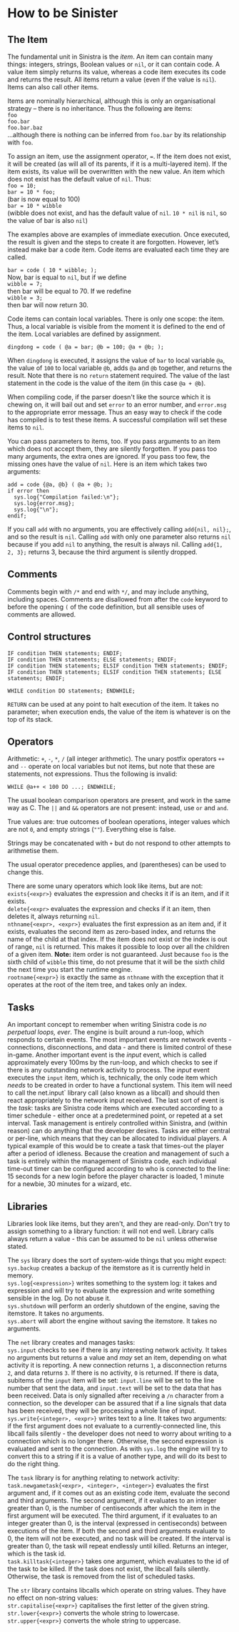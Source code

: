 # How to be Sinister #

## The Item ##

The fundamental unit in Sinistra is the *item*.  An item can contain many things: integers, strings, Boolean values or `nil`, or it can contain code.  A value item simply returns its value, whereas a code item executes its code and returns the result.  All items return a value (even if the value is `nil`).  Items can also call other items.

Items are nominally hierarchical, although this is only an organisational strategy – there is no inheritance.  Thus the following are items:  
`foo`  
`foo.bar`  
`foo.bar.baz`  
…although there is nothing can be inferred from `foo.bar` by its relationship with `foo`.

To assign an item, use the assignment operator, `=`.  If the item does not exist, it will be created (as will all of its parents, if it is a multi-layered item).  If the item exists, its value will be overwritten with the new value.  An item which does not exist has the default value of `nil`.  Thus:  
`foo = 10;`  
`bar = 10 * foo;`  
(bar is now equal to 100)  
`bar = 10 * wibble`  
(wibble does not exist, and has the default value of `nil`.  `10 * nil` is `nil`, so the value of bar is also `nil`)

The examples above are examples of immediate execution.  Once executed, the result is given and the steps to create it are forgotten.  However, let’s instead make bar a code item.  Code items are evaluated each time they are called.

`bar = code ( 10 * wibble; );`  
Now, bar is equal to `nil`, but if we define  
`wibble = 7;`  
then bar will be equal to 70.  If we redefine  
`wibble = 3;`  
then bar will now return 30.

Code items can contain local variables.  There is only one scope: the item.  Thus, a local variable is visible from the moment it is defined to the end of the item.  Local variables are defined by assignment.

`dingdong = code ( @a = bar; @b = 100; @a + @b; );`

When `dingdong` is executed, it assigns the value of `bar` to local variable `@a`, the value of `100` to local variable `@b`, adds `@a` and `@b` together, and returns the result.  Note that there is no `return` statement required.  The value of the last statement in the code is the value of the item (in this case `@a + @b`).

When compiling code, if the parser doesn't like the source which it is chewing on, it will bail out and set `error` to an error number, and `error.msg` to the appropriate error message.  Thus an easy way to check if the code has compiled is to test these items.  A successful compilation will set these items to `nil`.

You can pass parameters to items, too.  If you pass arguments to an item which does not accept them, they are silently forgotten.  If you pass too many arguments, the extra ones are ignored.  If you pass too few, the missing ones have the value of `nil`.  Here is an item which takes two arguments:  
```
add = code {@a, @b} ( @a + @b; );
if error then
  sys.log{"Compilation failed:\n"};
  sys.log{error.msg};
  sys.log{"\n"};
endif;
```

If you call `add` with no arguments, you are effectively calling `add{nil, nil};`, and so the result is `nil`.  Calling `add` with only one parameter also returns `nil` because if you add `nil` to anything, the result is always nil.  Calling `add{1, 2, 3};` returns 3, because the third argument is silently dropped.

## Comments ##

Comments begin with `/*` and end with `*/`, and may include anything, including spaces.  Comments are disallowed from after the `code` keyword to before the opening `(` of the code definition, but all sensible uses of comments are allowed.

## Control structures ##

`IF condition THEN statements; ENDIF;`  
`IF condition THEN statements; ELSE statements; ENDIF;`  
`IF condition THEN statements; ELSIF condition THEN statements; ENDIF;`  
`IF condition THEN statements; ELSIF condition THEN statements; ELSE statements; ENDIF;`

`WHILE condition DO statements; ENDWHILE;`

`RETURN` can be used at any point to halt execution of the item.  It takes no parameter; when execution ends, the value of the item is whatever is on the top of its stack.

## Operators ##

Arithmetic: `+`, `-`, `*`, `/` (all integer arithmetic).  The unary postfix operators `++` and `--` operate on local variables but not items, but note that these are statements, not expressions.  Thus the following is invalid:

`WHILE @a++ < 100 DO ...; ENDWHILE;`

The usual boolean comparison operators are present, and work in the same way as C.  The `||` and `&&` operators are not present: instead, use `or` and `and`.

True values are: true outcomes of boolean operations, integer values which are not `0`, and empty strings (`""`).  Everything else is false.

Strings may be concatenated with `+` but do not respond to other attempts to arithmetise them.

The usual operator precedence applies, and (parentheses) can be used to change this.

There are some unary operators which look like items, but are not:  
`exists{<expr>}` evaluates the expression and checks it if is an item, and if it exists.  
`delete{<expr>` evaluates the expression and checks if it an item, then deletes it, always returning `nil`.  
`nthname{<expr>, <expr>}` evaluates the first expression as an item and, if it exists, evaluates the second item as zero-based index, and returns the name of the child at that index.  If the item does not exist or the index is out of range, `nil` is returned.  This makes it possible to loop over all the children of a given item.  **Note:** item order is not guaranteed.  Just because `foo` is the sixth child of `wibble` this time, do not presume that it will be the sixth child the next time you start the runtime engine.  
`rootname{<expr>}` is exactly the same as `nthname` with the exception that it operates at the root of the item tree, and takes only an index.

## Tasks ##

An important concept to remember when writing Sinistra code is *no perpetual loops, ever*.  The engine is built around a run-loop, which responds to certain events.  The most important events are network events - connections, disconnections, and data - and there is limited control of these in-game.  Another important event is the *input* event, which is called approximately every 100ms by the run-loop, and which checks to see if there is any outstanding network activity to process.  The *input* event executes the `input` item, which is, technically, the only code item which *needs* to be created in order to have a functional system.  This item will need to call the net.input` library call (also known as a libcall) and should then react appropriately to the network input received.  The last sort of event is the *task*: tasks are Sinistra code items which are executed according to a timer schedule - either once at a predetermined point, or repeted at a set interval.  Task management is entirely controlled within Sinistra, and (within reason) can do anything that the developer desires.  Tasks are either central or per-line, which means that they can be allocated to individual players.  A typical example of this would be to create a task that times-out the player after a period of idleness.  Because the creation and management of such a task is entirely within the management of Sinistra code, each individual time-out timer can be configured according to who is connected to the line: 15 seconds for a new login before the player character is loaded, 1 minute for a newbie, 30 minutes for a wizard, etc.

## Libraries ##

Libraries look like items, but they aren't, and they are read-only.  Don't try to assign something to a library function: it will not end well.  Library calls always return a value - this can be assumed to be `nil` unless otherwise stated.

The `sys` library does the sort of system-wide things that you might expect:  
`sys.backup` creates a backup of the itemstore as it is currently held in memory.  
`sys.log{<expression>}` writes something to the system log: it takes and expression and will try to evaluate the expression and write something sensible in the log.  Do not abuse it.  
`sys.shutdown` will perform an orderly shutdown of the engine, saving the itemstore.  It takes no arguments.  
`sys.abort` will abort the engine without saving the itemstore.  It takes no arguments.

The `net` library creates and manages tasks:  
`sys.input` checks to see if there is any interesting network activity.  It takes no arguments but returns a value and *may* set an item, depending on what activity it is reporting.  A new connection returns `1`, a disconnection returns `2`, and data returns `3`.  If there is no activity, `0` is returned.  If there is data, subitems of the `input` item will be set: `input.line` will be set to the line number that sent the data, and `input.text` will be set to the data that has been received.  Data is only signalled after receiving a `/n` character from a connection, so the developer can be assured that if a line signals that data has been received, they will be processing a whole line of input.  
`sys.write{<integer>, <expr>}` writes text to a line.  It takes two arguments: if the first argument does not evaluate to a currently-connected line, this libcall fails silently - the developer does not need to worry about writing to a connection which is no longer there.  Otherwise, the second expression is evaluated and sent to the connection.  As with `sys.log` the engine will try to convert this to a string if it is a value of another type, and will do its best to do the right thing.

The `task` library is for anything relating to network activity:  
`task.newgametask{<expr>, <integer>, <integer>}` evaluates the first argument and, if it comes out as an existing code item, evaluate the second and third arguments.  The second argument, if it evaluates to an integer greater than 0, is the number of centiseconds after which the item in the first argument will be executed.  The third argument, if it evaluates to an integer greater than 0, is the interval (expressed in centiseconds) between executions of the item.  If both the second and third arguments evaluate to 0, the item will not be executed, and no task will be created.  If the interval is greater than 0, the task will repeat endlessly until killed.  Returns an integer, which is the task id.  
`task.killtask{<integer>}` takes one argument, which evaluates to the id of the task to be killed.  If the task does not exist, the libcall fails silently.  Otherwise, the task is removed from the list of scheduled tasks.

The `str` library contains libcalls which operate on string values.  They have no effect on non-string values:  
`str.capitalise{<expr>}` capitalises the first letter of the given string.  
`str.lower{<expr>}` converts the whole string to lowercase.  
`str.upper{<expr>}` converts the whole string to uppercase.  

